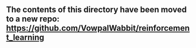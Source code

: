 ## The contents of this directory have been moved to a new repo: https://github.com/VowpalWabbit/reinforcement_learning
